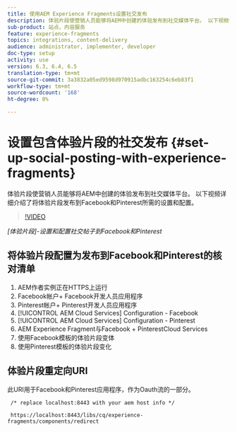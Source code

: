 ```yaml
---
title: 使用AEM Experience Fragments设置社交发布
description: 体验片段使营销人员能够将AEM中创建的体验发布到社交媒体平台。 以下视频详细介绍了将体验片段发布到Facebook和Pinterest所需的设置和配置。
sub-product: 站点，内容服务
feature: experience-fragments
topics: integrations, content-delivery
audience: administrator, implementer, developer
doc-type: setup
activity: use
version: 6.3, 6.4, 6.5
translation-type: tm+mt
source-git-commit: 3a3832a05ed9598d970915adbc163254c6eb83f1
workflow-type: tm+mt
source-wordcount: '168'
ht-degree: 0%

---
```



# 设置包含体验片段的社交发布 {#set-up-social-posting-with-experience-fragments}

体验片段使营销人员能够将AEM中创建的体验发布到社交媒体平台。 以下视频详细介绍了将体验片段发布到Facebook和Pinterest所需的设置和配置。

>[!VIDEO](https://video.tv.adobe.com/v/20592/?quality=9&learn=on)

*[体验片段]-设置和配置社交帖子到Facebook和Pinterest*

## 将体验片段配置为发布到Facebook和Pinterest的核对清单

1. AEM作者实例正在HTTPS上运行
2. Facebook帐户+ Facebook开发人员应用程序
3. Pinterest帐户+ Pinterest开发人员应用程序
4. [!UICONTROL AEM Cloud Services] Configuration - Facebook
5. [!UICONTROL AEM Cloud Services] Configuration - Pinterest
6. AEM Experience Fragment与Facebook + PinterestCloud Services
7. 使用Facebook模板的体验片段变体
8. 使用Pinterest模板的体验片段变化

## 体验片段重定向URI

此URI用于Facebook和Pinterest应用程序，作为Oauth流的一部分。

```plain
 /* replace localhost:8443 with your aem host info */

 https://localhost:8443/libs/cq/experience-fragments/components/redirect
```

